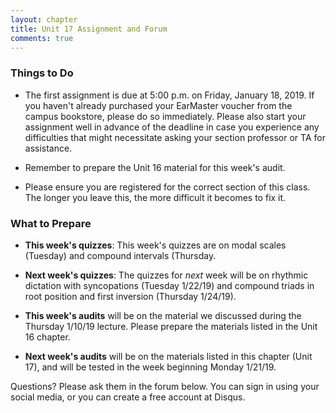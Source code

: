 ```yaml
---
layout: chapter
title: Unit 17 Assignment and Forum
comments: true
---
```


### Things to Do

- The first assignment is due at 5:00 p.m. on Friday, January 18, 2019. If you haven't already purchased your EarMaster voucher from the campus bookstore, please do so immediately. Please also start your assignment well in advance of the deadline in case you experience any difficulties that might necessitate asking your section professor or TA for assistance.

- Remember to prepare the Unit 16 material for this week's audit.

- Please ensure you are registered for the correct section of this class. The longer you leave this, the more difficult it becomes to fix it.

### What to Prepare

- **This week's quizzes**: This week's quizzes are on modal scales (Tuesday) and compound intervals (Thursday.

- **Next week's quizzes**: The quizzes for *next* week will be on rhythmic dictation with syncopations (Tuesday 1/22/19) and compound triads in root position and first inversion (Thursday 1/24/19).

- **This week's audits** will be on the material we discussed during the Thursday 1/10/19 lecture. Please prepare the materials listed in the Unit 16 chapter.

- **Next week's audits** will be on the materials listed in this chapter (Unit 17), and will be tested in the week beginning Monday 1/21/19.

Questions? Please ask them in the forum below. You can sign in using your social media, or you can create a free account at Disqus.